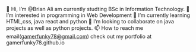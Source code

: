 👋 Hi, I’m @Brian Ali
am currently studting BSc in Information Technology.
👀 I’m interested in programming in Web Development
🌱 I’m currently learning  HTML,css, java react and python 
💞️ I’m looking to collaborate on java projects as well as python projects.
📫 How to reach me  email(gamerfunky78@gmail.com)
check out my portfolio at gamerfunky78.github.io

<!---
gamerfunky78/gamerfunky78 is a ✨ special ✨ repository because its `README.md` (this file) appears on your GitHub profile.
You can click the Preview link to take a look at your changes.
--->
